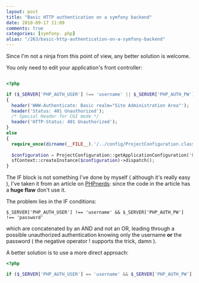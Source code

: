 ```yaml
---
layout: post
title: "Basic HTTP authentication on a symfony backend"
date: 2010-09-17 11:09
comments: true
categories: [symfony. php]
alias: "/263/basic-http-authentication-on-a-symfony-backend"
---
```


Since I'm not a ninja from this point of view, any better solution is welcome.
<!-- more -->

You only need to edit your application's front controller:

``` php

<?php

if ($_SERVER['PHP_AUTH_USER'] !== 'username' || $_SERVER['PHP_AUTH_PW'] !== 'password')
{    
  header('WWW-Authenticate: Basic realm="Site Administration Area"');
  header('Status: 401 Unauthorized');
  /* Special Header for CGI mode */
  header('HTTP-Status: 401 Unauthorized');
}
else
{
  require_once(dirname(__FILE__).'/../config/ProjectConfiguration.class.php');
 
  $configuration = ProjectConfiguration::getApplicationConfiguration('backend', 'prod', false);
  sfContext::createInstance($configuration)->dispatch();
}
```

The IF block is not something I've done by myself ( although it's really easy ), I've taken it from an article on [PHPnerds](http://www.phpnerds.com/article/securing-php-files-using-http-authentication/2): since the code in the article has a **huge flaw** don't use it.

The problem lies in the IF conditions:

```
$_SERVER['PHP_AUTH_USER'] !== 'username' && $_SERVER['PHP_AUTH_PW'] !== 'password'
```

which are concatenated by an AND and not an OR, leading through a possible unauthorized authentication knowing only the username **or** the password ( the negative  operator ! supports the trick, damn ).

A better solution is to use a more direct approach:

``` php
<?php

if ($_SERVER['PHP_AUTH_USER'] == 'username' && $_SERVER['PHP_AUTH_PW'] == 'password')
```